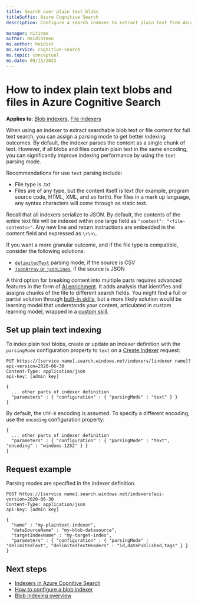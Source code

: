 ```yaml
---
title: Search over plain text blobs
titleSuffix: Azure Cognitive Search
description: Configure a search indexer to extract plain text from Azure blobs for full text search in Azure Cognitive Search.

manager: nitinme
author: HeidiSteen
ms.author: heidist
ms.service: cognitive-search
ms.topic: conceptual
ms.date: 09/13/2022
---
```


# How to index plain text blobs and files in Azure Cognitive Search

**Applies to**: [Blob indexers](search-howto-indexing-azure-blob-storage.md), [File indexers](search-file-storage-integration.md)

When using an indexer to extract searchable blob text or file content for full text search, you can assign a parsing mode to get better indexing outcomes. By default, the indexer parses the content as a single chunk of text. However, if all blobs and files contain plain text in the same encoding, you can significantly improve indexing performance by using the `text` parsing mode.

Recommendations for use `text` parsing include:

+ File type is .txt
+ Files are of any type, but the content itself is text (for example, program source code, HTML, XML, and so forth). For files in a mark up language, any syntax characters will come through as static text.

Recall that all indexers serialize to JSON. By default, the contents of the entire text file will be indexed within one large field as `"content": "<file-contents>"`. Any new line and return instructions are embedded in the content field and expressed as `\r\n\`.

If you want a more granular outcome, and if the file type is compatible, consider the following solutions:

+ [`delimitedText`](search-howto-index-csv-blobs.md) parsing mode, if the source is CSV
+ [`jsonArray` or `jsonLines`](search-howto-index-json-blobs.md), if the source is JSON

A third option for breaking content into multiple parts requires advanced features in the form of [AI enrichment](cognitive-search-concept-intro.md). It adds analysis that identifies and assigns chunks of the file to different search fields. You might find a full or partial solution through [built-in skills](cognitive-search-predefined-skills.md), but a more likely solution would be  learning model that understands your content, articulated in custom learning model, wrapped in a [custom skill](cognitive-search-custom-skill-interface.md).

## Set up plain text indexing

To index plain text blobs, create or update an indexer definition with the `parsingMode` configuration property to `text` on a [Create Indexer](/rest/api/searchservice/create-indexer) request:

```http
PUT https://[service name].search.windows.net/indexers/[indexer name]?api-version=2020-06-30
Content-Type: application/json
api-key: [admin key]

{
  ... other parts of indexer definition
  "parameters" : { "configuration" : { "parsingMode" : "text" } }
}
```

By default, the `UTF-8` encoding is assumed. To specify a different encoding, use the `encoding` configuration property: 

```http
{
  ... other parts of indexer definition
  "parameters" : { "configuration" : { "parsingMode" : "text", "encoding" : "windows-1252" } }
}
```

## Request example

Parsing modes are specified in the indexer definition.

```http
POST https://[service name].search.windows.net/indexers?api-version=2020-06-30
Content-Type: application/json
api-key: [admin key]

{
  "name" : "my-plaintext-indexer",
  "dataSourceName" : "my-blob-datasource",
  "targetIndexName" : "my-target-index",
  "parameters" : { "configuration" : { "parsingMode" : "delimitedText", "delimitedTextHeaders" : "id,datePublished,tags" } }
}
```

## Next steps

+ [Indexers in Azure Cognitive Search](search-indexer-overview.md)
+ [How to configure a blob indexer](search-howto-indexing-azure-blob-storage.md)
+ [Blob indexing overview](search-blob-storage-integration.md)